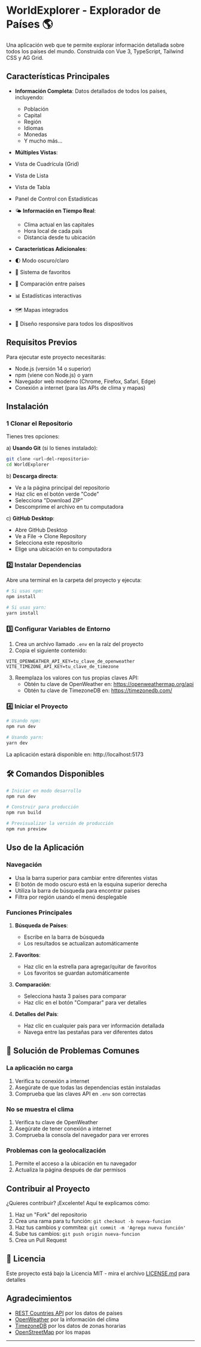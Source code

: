 # WorldExplorer - Explorador de Países 🌎

Una aplicación web que te permite explorar información detallada sobre todos los países del mundo. Construida con Vue 3, TypeScript, Tailwind CSS y AG Grid. 

## Características Principales

- **Información Completa**: Datos detallados de todos los países, incluyendo:
  - Población
  - Capital
  - Región
  - Idiomas
  - Monedas
  - Y mucho más...

-  **Múltiples Vistas**:
  - Vista de Cuadrícula (Grid)
  - Vista de Lista
  - Vista de Tabla
  - Panel de Control con Estadísticas

- 🌤️ **Información en Tiempo Real**:
  - Clima actual en las capitales
  - Hora local de cada país
  - Distancia desde tu ubicación

-  **Características Adicionales**:
  - 🌓 Modo oscuro/claro
  - 💾 Sistema de favoritos
  - 🔄 Comparación entre países
  - 📊 Estadísticas interactivas
  - 🗺️ Mapas integrados
  - 📱 Diseño responsive para todos los dispositivos

## Requisitos Previos

Para ejecutar este proyecto necesitarás:

- Node.js (versión 14 o superior)
- npm (viene con Node.js) o yarn
- Navegador web moderno (Chrome, Firefox, Safari, Edge)
- Conexión a internet (para las APIs de clima y mapas)

## Instalación

### 1️ Clonar el Repositorio

Tienes tres opciones:

a) **Usando Git** (si lo tienes instalado):
```bash
git clone <url-del-repositorio>
cd WorldExplorer
```

b) **Descarga directa**:
- Ve a la página principal del repositorio
- Haz clic en el botón verde "Code"
- Selecciona "Download ZIP"
- Descomprime el archivo en tu computadora

c) **GitHub Desktop**:
- Abre GitHub Desktop
- Ve a File -> Clone Repository
- Selecciona este repositorio
- Elige una ubicación en tu computadora

### 2️⃣ Instalar Dependencias

Abre una terminal en la carpeta del proyecto y ejecuta:

```bash
# Si usas npm:
npm install

# Si usas yarn:
yarn install
```

### 3️⃣ Configurar Variables de Entorno

1. Crea un archivo llamado `.env` en la raíz del proyecto
2. Copia el siguiente contenido:
```env
VITE_OPENWEATHER_API_KEY=tu_clave_de_openweather
VITE_TIMEZONE_API_KEY=tu_clave_de_timezone
```
3. Reemplaza los valores con tus propias claves API:
   - Obtén tu clave de OpenWeather en: https://openweathermap.org/api
   - Obtén tu clave de TimezoneDB en: https://timezonedb.com/

### 4️⃣ Iniciar el Proyecto

```bash
# Usando npm:
npm run dev

# Usando yarn:
yarn dev
```

La aplicación estará disponible en: http://localhost:5173

## 🛠 Comandos Disponibles

```bash
# Iniciar en modo desarrollo
npm run dev

# Construir para producción
npm run build

# Previsualizar la versión de producción
npm run preview
```

## Uso de la Aplicación

### Navegación
- Usa la barra superior para cambiar entre diferentes vistas
- El botón de modo oscuro está en la esquina superior derecha
- Utiliza la barra de búsqueda para encontrar países
- Filtra por región usando el menú desplegable

### Funciones Principales
1. **Búsqueda de Países**:
   - Escribe en la barra de búsqueda
   - Los resultados se actualizan automáticamente

2. **Favoritos**:
   - Haz clic en la estrella para agregar/quitar de favoritos
   - Los favoritos se guardan automáticamente

3. **Comparación**:
   - Selecciona hasta 3 países para comparar
   - Haz clic en el botón "Comparar" para ver detalles

4. **Detalles del País**:
   - Haz clic en cualquier país para ver información detallada
   - Navega entre las pestañas para ver diferentes datos

## 🔧 Solución de Problemas Comunes

### La aplicación no carga
1. Verifica tu conexión a internet
2. Asegúrate de que todas las dependencias están instaladas
3. Comprueba que las claves API en `.env` son correctas

### No se muestra el clima
1. Verifica tu clave de OpenWeather
2. Asegúrate de tener conexión a internet
3. Comprueba la consola del navegador para ver errores

### Problemas con la geolocalización
1. Permite el acceso a la ubicación en tu navegador
2. Actualiza la página después de dar permisos

##  Contribuir al Proyecto

¿Quieres contribuir? ¡Excelente! Aquí te explicamos cómo:

1. Haz un "Fork" del repositorio
2. Crea una rama para tu función: `git checkout -b nueva-funcion`
3. Haz tus cambios y commitea: `git commit -m 'Agrega nueva función'`
4. Sube tus cambios: `git push origin nueva-funcion`
5. Crea un Pull Request

## 📄 Licencia

Este proyecto está bajo la Licencia MIT - mira el archivo [LICENSE.md](LICENSE.md) para detalles


## Agradecimientos

- [REST Countries API](https://restcountries.com/) por los datos de países
- [OpenWeather](https://openweathermap.org/) por la información del clima
- [TimezoneDB](https://timezonedb.com/) por los datos de zonas horarias
- [OpenStreetMap](https://www.openstreetmap.org/) por los mapas

---
